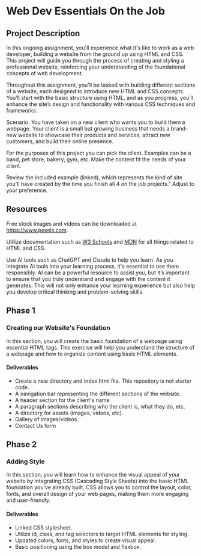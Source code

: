 # Web Dev Essentials On the Job

## Project Description

In this ongoing assignment, you'll experience what it's like to work as a web developer, building a website from the ground up using HTML and CSS. This project will guide you through the process of creating and styling a professional website, reinforcing your understanding of the foundational concepts of web development.

Throughout this assignment, you'll be tasked with building different sections of a website, each designed to introduce new HTML and CSS concepts. You’ll start with the basic structure using HTML, and as you progress, you’ll enhance the site’s design and functionality with various CSS techniques and frameworks.

Scenario: You have taken on a new client who wants you to build them a webpage. Your client is a small but growing business that needs a brand-new website to showcase their products and services, attract new customers, and build their online presence.

For the purposes of this project you can pick the client. Examples can be a band, pet store, bakery, gym, etc. Make the content fit the needs of your client.

Review the included example (linked), which represents the kind of site you'll have created by the time you finish all 4 on the job projects." Adjust to your preference.

## Resources

Free stock images and videos can be downloaded at https://www.pexels.com.

Utilize documentation such as [W3 Schools](https://www.w3schools.com/) and [MDN](https://developer.mozilla.org/en-US/) for all things related to HTML and CSS.

Use AI tools such as ChatGPT and Claude to help you learn. As you integrate AI tools into your learning process, it's essential to use them responsibly. AI can be a powerful resource to assist you, but it’s important to ensure that you truly understand and engage with the content it generates. This will not only enhance your learning experience but also help you develop critical thinking and problem-solving skills.

## Phase 1

### Creating our Website's Foundation

In this section, you will create the basic foundation of a webpage using essential HTML tags. This exercise will help you understand the structure of a webpage and how to organize content using basic HTML elements.

#### Deliverables

- Create a new directory and index.html file. This repository is not starter code.
- A navigation bar representing the different sections of the website.
- A header section for the client's name.
- A paragraph sections describing who the client is, what they do, etc.
- A directory for assets (images, videos, etc).
- Gallery of images/videos.
- Contact Us form

## Phase 2

### Adding Style

In this section, you will learn how to enhance the visual appeal of your website by integrating CSS (Cascading Style Sheets) into the basic HTML foundation you've already built. CSS allows you to control the layout, color, fonts, and overall design of your web pages, making them more engaging and user-friendly.

#### Deliverables

- Linked CSS stylesheet.
- Utilize id, class, and tag selectors to target HTML elements for styling.
- Updated colors, fonts, and styles to create visual appeal.
- Basic positioning using the box model and flexbox.
